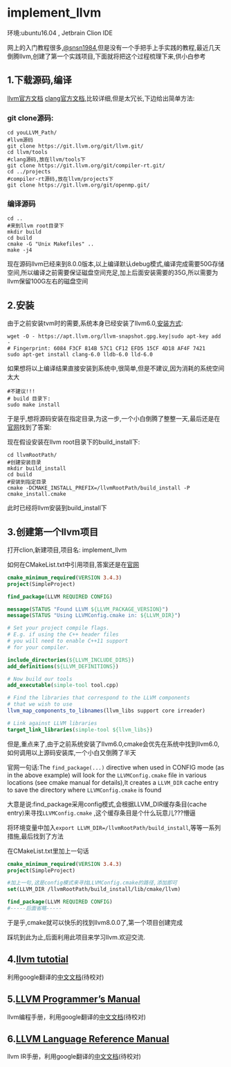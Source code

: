 # implement_llvm

环境:ubuntu16.04 , Jetbrain Clion IDE

网上的入门教程很多,[@snsn1984](https://blog.csdn.net/snsn1984/article/details/81283070),但是没有一个手把手上手实践的教程,最近几天倒腾llvm,创建了第一个实践项目,下面就将把这个过程梳理下来,供小白参考

## 1.下载源码,编译

[llvm官方文档](http://llvm.org/docs/GettingStarted.html) [clang官方文档](http://clang.llvm.org/get_started.html),比较详细,但是太冗长,下边给出简单方法:

### git clone源码:

```shell
cd youLLVM_Path/
#llvm源码
git clone https://git.llvm.org/git/llvm.git/
cd llvm/tools
#clang源码,放在llvm/tools下
git clone https://git.llvm.org/git/compiler-rt.git/
cd ../projects
#compiler-rt源码,放在llvm/projects下
git clone https://git.llvm.org/git/openmp.git/
```

### 编译源码

```shell
cd ..
#来到llvm root目录下
mkdir build
cd build
cmake -G "Unix Makefiles" ..
make -j4
```

现在源码llvm已经来到8.0.0版本,以上编译默认debug模式,编译完成需要50G存储空间,所以编译之前需要保证磁盘空间充足,加上后面安装需要的35G,所以需要为llvm保留100G左右的磁盘空间

## 2.安装

由于之前安装tvm时的需要,系统本身已经安装了llvm6.0,[安装方式](https://apt.llvm.org/):

```shell
wget -O - https://apt.llvm.org/llvm-snapshot.gpg.key|sudo apt-key add -
# Fingerprint: 6084 F3CF 814B 57C1 CF12 EFD5 15CF 4D18 AF4F 7421 
sudo apt-get install clang-6.0 lldb-6.0 lld-6.0
```

如果想将以上编译结果直接安装到系统中,很简单,但是不建议,因为消耗的系统空间太大

```shell
#不建议!!!
# build 目录下:
sudo make install
```

于是乎,想将源码安装在指定目录,为这一步,一个小白倒腾了整整一天,最后还是在[官网](http://llvm.org/docs/CMake.html)找到了答案:

现在假设安装在llvm root目录下的build_install下:

```shell
cd llvmRootPath/
#创建安装目录
mkdir build_install
cd build
#安装到指定目录
cmake -DCMAKE_INSTALL_PREFIX=/llvmRootPath/build_install -P cmake_install.cmake
```

此时已经将llvm安装到build_install下

## 3.创建第一个llvm项目

打开clion,新建项目,项目名: implement_llvm

如何在CMakeList.txt中引用项目,答案还是在[官网](http://llvm.org/docs/CMake.html#embedding-llvm-in-your-project)

```cmake
cmake_minimum_required(VERSION 3.4.3)
project(SimpleProject)

find_package(LLVM REQUIRED CONFIG)

message(STATUS "Found LLVM ${LLVM_PACKAGE_VERSION}")
message(STATUS "Using LLVMConfig.cmake in: ${LLVM_DIR}")

# Set your project compile flags.
# E.g. if using the C++ header files
# you will need to enable C++11 support
# for your compiler.

include_directories(${LLVM_INCLUDE_DIRS})
add_definitions(${LLVM_DEFINITIONS})

# Now build our tools
add_executable(simple-tool tool.cpp)

# Find the libraries that correspond to the LLVM components
# that we wish to use
llvm_map_components_to_libnames(llvm_libs support core irreader)

# Link against LLVM libraries
target_link_libraries(simple-tool ${llvm_libs})

```

但是,重点来了,由于之前系统安装了llvm6.0,cmake会优先在系统中找到llvm6.0,如何调用以上源码安装库,一个小白又倒腾了半天

官网一句话:The `find_package(...)` directive when used in CONFIG mode (as in the above example) will look for the `LLVMConfig.cmake` file in various locations (see cmake manual for details),It creates a `LLVM_DIR` cache entry to save the directory where `LLVMConfig.cmake` is found 

大意是说:find_package采用config模式,会根据LLVM_DIR缓存条目(cache entry)来寻找`LLVMConfig.cmake` ,这个缓存条目是个什么玩意儿???懵逼

将环境变量中加入`export LLVM_DIR=/llvmRootPath/build_install`,等等一系列措施,最后找到了方法

在CMakeList.txt里加上一句话

```cmake
cmake_minimum_required(VERSION 3.4.3)
project(SimpleProject)

#加上一句,这是config模式来寻找LLVMConfig.cmake的路径,添加即可
set(LLVM_DIR /llvmRootPath/build_install/lib/cmake/llvm)

find_package(LLVM REQUIRED CONFIG)
#-----后面省略-----
```

于是乎,cmake就可以快乐的找到llvm8.0.0了,第一个项目创建完成

踩坑到此为止,后面利用此项目来学习llvm.欢迎交流.

## 4.[llvm tutotial](https://llvm.org/docs/tutorial/index.html#kaleidoscope-implementing-a-language-with-llvm)

利用google翻译的[中文文档](https://github.com/Cyoung7/implement_llvm/blob/master/doc/Kaleidoscope%20Tutorial.md)(待校对)

## 5.[LLVM Programmer’s Manual](https://llvm.org/docs/ProgrammersManual.html)

llvm编程手册，利用google翻译的[中文文档](https://github.com/Cyoung7/implement_llvm/blob/master/doc/LLVM%20Programmer%E2%80%99s%20Manual.md)(待校对)

## 6.[LLVM Language Reference Manual](https://llvm.org/docs/LangRef.html)

llvm IR手册，利用google翻译的[中文文档](https://github.com/Cyoung7/implement_llvm/blob/master/doc/LLVM%20Language%20Reference%20Manual.md)(待校对)


